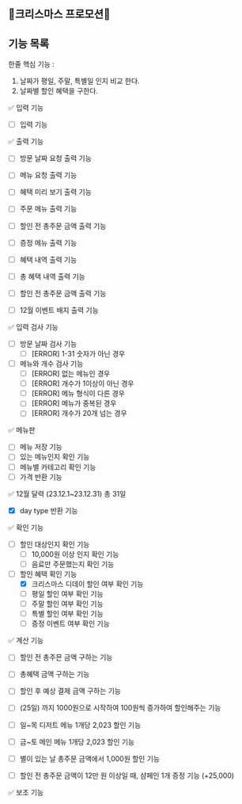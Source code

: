 ## 🎄크리스마스 프로모션🎁



## 기능 목록
한줄 핵심 기능 : 
1. 날짜가 평일, 주말, 특별일 인지 비교 한다.
2. 날짜별 할인 혜택을 구한다.

✅ 입력 기능

- [ ] 입력 기능

✅ 출력 기능

- [ ] 방문 날짜 요청 출력 기능
- [ ] 메뉴 요청 출력 기능

- [ ] 혜택 미리 보기 출력 기능

- [ ] 주문 메뉴 출력 기능
- [ ] 할인 전 총주문 금액 출력 기능
- [ ] 증정 메뉴 출력 기능
- [ ] 혜택 내역 출력 기능
- [ ] 총 혜택 내역 출력 기능
- [ ] 할인 전 총주문 금액 출력 기능
- [ ] 12월 이벤트 배지 출력 기능

✅ 입력 검사 기능

- [ ] 방문 날짜 검사 기능
    - [ ] [ERROR] 1-31 숫자가 아닌 경우
- [ ] 메뉴와 개수 검사 기능
    - [ ] [ERROR] 없는 메뉴인 경우
    - [ ] [ERROR] 개수가 1이상이 아닌 경우
    - [ ] [ERROR] 메뉴 형식이 다른 경우
    - [ ] [ERROR] 메뉴가 중복된 경우
    - [ ] [ERROR] 개수가 20개 넘는 경우

✅ 메뉴판

- [ ] 메뉴 저장 기능
- [ ] 있는 메뉴인지 확인 기능
- [ ] 메뉴별 카테고리 확인 기능
- [ ] 가격 반환 기능

✅ 12월 달력 (23.12.1~23.12.31) 총 31일

- [x] day type 반환 기능

✅ 확인 기능

- [ ] 할인 대상인지 확인 기능
  - [ ] 10,000원 이상 인지 확인 기능
  - [ ] 음료만 주문했는지 확인 기능
- [ ] 할인 혜택 확인 기능
  - [x] 크리스마스 디데이 할인 여부 확인 기능
  - [ ] 평일 할인 여부 확인 기능
  - [ ] 주말 할인 여부 확인 기능
  - [ ] 특별 할인 여부 확인 기능
  - [ ] 증정 이벤트 여부 확인 기능

✅ 계산 기능

- [ ] 할인 전 총주믄 금액 구하는 기능
- [ ] 총혜택 금액 구하는 기능
- [ ] 할인 후 예상 결제 금액 구하는 기능

- [ ] (25일) 까지 1000원으로 시작하여 100원씩 증가하여 할인해주는 기능
- [ ] 일~목 디저트 메뉴 1개당 2,023 할인 기능
- [ ] 금~토 메인 메뉴 1개당 2,023 할인 기능
- [ ] 별이 있는 날 총주문 금액에서 1,000원 할인 기능
- [ ] 할인 전 총주문 금액이 12만 원 이상일 때, 샴페인 1개 증정 기능 (+25,000)

✅ 보조 기능

